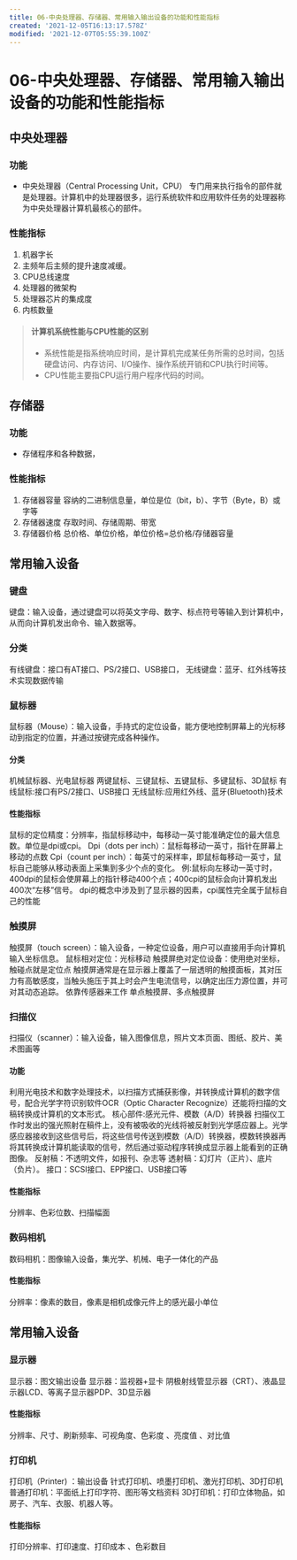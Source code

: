 ```yaml
---
title: 06-中央处理器、存储器、常用输入输出设备的功能和性能指标
created: '2021-12-05T16:13:17.578Z'
modified: '2021-12-07T05:55:39.100Z'
---
```


# 06-中央处理器、存储器、常用输入输出设备的功能和性能指标

## 中央处理器
### 功能
* 中央处理器（Central Processing Unit，CPU）
专门用来执行指令的部件就是处理器。计算机中的处理器很多，运行系统软件和应用软件任务的处理器称为中央处理器计算机最核心的部件。 

### 性能指标
1. 机器字长
2. 主频年后主频的提升速度减缓。
3. CPU总线速度
4. 处理器的微架构
5. 处理器芯片的集成度
6. 内核数量

> #### 计算机系统性能与CPU性能的区别
> * 系统性能是指系统响应时间，是计算机完成某任务所需的总时间，包括硬盘访问、内存访问、I/O操作、操作系统开销和CPU执行时间等。
> * CPU性能主要指CPU运行用户程序代码的时间。 

## 存储器
### 功能
* 存储程序和各种数据，

### 性能指标
1. 存储器容量
   容纳的二进制信息量，单位是位（bit，b）、字节（Byte，B）或字等
2. 存储器速度
   存取时间、存储周期、带宽
3. 存储器价格
   总价格、单位价格，单位价格=总价格/存储器容量

## 常用输入设备
### 键盘
键盘：输入设备，通过键盘可以将英文字母、数字、标点符号等输入到计算机中，从而向计算机发出命令、输入数据等。
### 分类
有线键盘：接口有AT接口、PS/2接口、USB接口，
无线键盘：蓝牙、红外线等技术实现数据传输 

### 鼠标器 
鼠标器（Mouse）：输入设备，手持式的定位设备，能方便地控制屏幕上的光标移动到指定的位置，并通过按键完成各种操作。 
#### 分类
机械鼠标器、光电鼠标器
两键鼠标、三键鼠标、五键鼠标、多键鼠标、3D鼠标
有线鼠标:接口有PS/2接口、USB接口
无线鼠标:应用红外线、蓝牙(Bluetooth)技术
#### 性能指标
鼠标的定位精度：分辨率，指鼠标移动中，每移动一英寸能准确定位的最大信息数。单位是dpi或cpi。
Dpi（dots per inch）：鼠标每移动一英寸，指针在屏幕上移动的点数
Cpi（count per inch）：每英寸的采样率，即鼠标每移动一英寸，鼠标自己能够从移动表面上采集到多少个点的变化。
例:鼠标向左移动一英寸时，400dpi的鼠标会使屏幕上的指针移动400个点；400cpi的鼠标会向计算机发出400次“左移”信号。
dpi的概念中涉及到了显示器的因素，cpi属性完全属于鼠标自己的性能
### 触摸屏 
触摸屏（touch screen）：输入设备，一种定位设备，用户可以直接用手向计算机输入坐标信息。
鼠标相对定位：光标移动
触摸屏绝对定位设备：使用绝对坐标，触碰点就是定位点
触摸屏通常是在显示器上覆盖了一层透明的触摸面板，其对压力有高敏感度，当触头施压于其上时会产生电流信号，以确定出压力源位置，并可对其动态追踪。 
依靠传感器来工作 
单点触摸屏、多点触摸屏 

### 扫描仪
扫描仪（scanner）：输入设备，输入图像信息，照片文本页面、图纸、胶片、美术图画等
#### 功能
利用光电技术和数字处理技术，以扫描方式捕获影像，并转换成计算机的数字信号，配合光学字符识别软件OCR（Optic Character Recognize）还能将扫描的文稿转换成计算机的文本形式。
核心部件:感光元件、模数（A/D）转换器
扫描仪工作时发出的强光照射在稿件上，没有被吸收的光线将被反射到光学感应器上。光学感应器接收到这些信号后，将这些信号传送到模数（A/D）转换器，模数转换器再将其转换成计算机能读取的信号，然后通过驱动程序转换成显示器上能看到的正确图像。
反射稿：不透明文件，如报刊、杂志等
透射稿：幻灯片（正片）、底片（负片）。 
接口：SCSI接口、EPP接口、USB接口等
#### 性能指标
分辨率、色彩位数、扫描幅面

### 数码相机 
数码相机：图像输入设备，集光学、机械、电子一体化的产品
#### 性能指标
分辨率：像素的数目，像素是相机成像元件上的感光最小单位

## 常用输入设备

### 显示器
显示器：图文输出设备 
显示器：监视器+显卡 
阴极射线管显示器（CRT）、液晶显示器LCD、等离子显示器PDP、3D显示器 
#### 性能指标
分辨率、尺寸、刷新频率、可视角度、色彩度 、亮度值 、对比值   

### 打印机 
打印机（Printer) ：输出设备
针式打印机、喷墨打印机、激光打印机、3D打印机 
普通打印机：平面纸上打印字符、图形等文档资料
3D打印机：打印立体物品，如房子、汽车、衣服、机器人等。
#### 性能指标
打印分辨率、打印速度、打印成本 、色彩数目   


